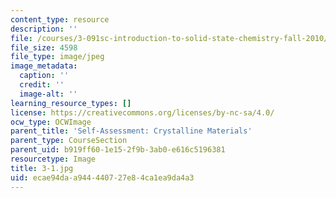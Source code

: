 ```yaml
---
content_type: resource
description: ''
file: /courses/3-091sc-introduction-to-solid-state-chemistry-fall-2010/ecae94daa944440727e84ca1ea9da4a3_3-1.jpg
file_size: 4598
file_type: image/jpeg
image_metadata:
  caption: ''
  credit: ''
  image-alt: ''
learning_resource_types: []
license: https://creativecommons.org/licenses/by-nc-sa/4.0/
ocw_type: OCWImage
parent_title: 'Self-Assessment: Crystalline Materials'
parent_type: CourseSection
parent_uid: b919ff60-1e15-2f9b-3ab0-e616c5196381
resourcetype: Image
title: 3-1.jpg
uid: ecae94da-a944-4407-27e8-4ca1ea9da4a3
---
```

